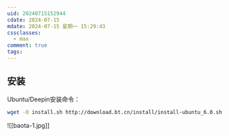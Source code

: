 ```yaml
---
uid: 20240715152944
cdate: 2024-07-15
mdate: 2024-07-15 星期一 15:29:43
cssclasses:
  - max
comment: true
tags:
---
```


## 安装
Ubuntu/Deepin安装命令：
```zsh
wget -O install.sh http://download.bt.cn/install/install-ubuntu_6.0.sh && sudo bash install.sh
```
![[baota-1.jpg]]